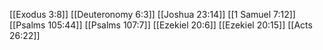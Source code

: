 [[Exodus 3:8]]
[[Deuteronomy 6:3]]
[[Joshua 23:14]]
[[1 Samuel 7:12]]
[[Psalms 105:44]]
[[Psalms 107:7]]
[[Ezekiel 20:6]]
[[Ezekiel 20:15]]
[[Acts 26:22]]
